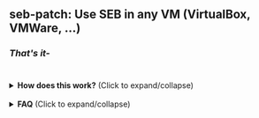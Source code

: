 ## **seb-patch**: Use **SEB** in any VM (**VirtualBox**, **VMWare**, ...)

### _That's it-_

#

<details>
  <summary><b>How does this work?</b> (Click to expand/collapse)</summary>
    <b><i>Coming Soon!</i></b>
</details>

<br />

<details>
  <summary><b>FAQ</b> (Click to expand/collapse)</summary>
  <b>Q1: Does my exam organizer/teacher get notified if I'm using a Virtual Machine?</b><br>
  <b>A: Short answer is no</b>. <i>Although, in theory, those that are more <b>tech-savvy</b>, could ask for your <a href="https://github.com/tynkering/seb-patch/tree/main/logs">SEB logs</a></i>.
  <br />
  <br />
  
  From <a href="https://safeexambrowser.org/about_overview_en.html#privacy-statement">SEB Official Website</a>:
  <blockquote>
    <i>[...]</i> Some data which can be considered to be personal (<b>computer host name</b>, <b>computer account user name</b>, some URLs of opened web pages etc.) can be <b>contained in the log files SEB saves on the system it is running on</b> (when used with default settings). <b>Log files are not transmitted to any server</b> by SEB, <b>you can manually collect those log files for debugging purposes.</b>
  </blockquote>
  
  <b>Q2: What can my exam organizer/teacher do with my SEB logs anyways?</b><br />
  <b>A:</b> Welp, surprisingly... Not much from what we analyzed. Although they can always obtain <i>as referred on the quote before</i> your <b>computer hostname</b> and <b>account user name</b>. If you're running SEB on a virtual machine, obviously, that it's not going to match your original laptop's model or <i>even a valid computer model in that matter</i>. Example below.

<i>(<a href="https://github.com/tynkering/seb-patch/blob/main/logs/yyyy-mm-dd_hhhnnmsss_Runtime.log"><code>yyyy</code>-<code>mm</code>-<code>dd</code>_<code>hh</code>h<code>nn</code>m<code>ss</code>s_Runtime.log</a> @ Line 8):</i>
<br />

  <table>
    <tr>
      <th>Running SEB on a</th>
      <th>Output</th>
      <th>Expected Output</th>
    </tr>
    <tr>
      <td>Laptop</td>
      <td>Computer 'DESKTOP-1B2D3F4' is a <b>Zenbook Pro 15 UX550</b> manufactured by <b>Asus</b></td>
      <td align="center">✅</td>
    </tr>
    <tr>
      <td>Virtual Machine (<b>VirtualBox</b>)</td>
      <td>Computer 'DESKTOP-1A2C3E4' is a <b>Virtual Machine VirtualBox</b> manufactured by <b>innotek GmbH</b></td>
      <td align="center">❌</td></center>
    </tr>
  </table>
  
  <b>Q3: What if my exam organizer/teacher does ask for my SEB logs after my exam/test? Am I doomed?</b>
  <br />
  <b>A:</b> No, don't panic. In this repository @ the folder <code>\logs</code> we provide a solution to this problem.
  
  <b><i>More coming soon!</i></b><br />
 </details>
